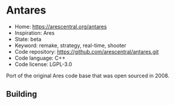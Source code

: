 # Antares

- Home: https://arescentral.org/antares
- Inspiration: Ares
- State: beta
- Keyword: remake, strategy, real-time, shooter
- Code repository: https://github.com/arescentral/antares.git
- Code language: C++
- Code license: LGPL-3.0

Port of the original Ares code base that was open sourced in 2008.

## Building
